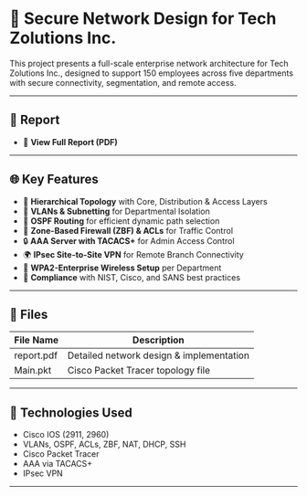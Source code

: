 # 🏢 Secure Network Design for Tech Zolutions Inc.

This project presents a full-scale enterprise network architecture for Tech Zolutions Inc., designed to support 150 employees across five departments with secure connectivity, segmentation, and remote access.

---

## 📄 Report

- 📘 **View Full Report (PDF)**

---

## 🌐 Key Features

- 🔧 **Hierarchical Topology** with Core, Distribution & Access Layers
- 🔐 **VLANs & Subnetting** for Departmental Isolation
- 🔄 **OSPF Routing** for efficient dynamic path selection
- 🔑 **Zone-Based Firewall (ZBF) & ACLs** for Traffic Control
- 🔒 **AAA Server with TACACS+** for Admin Access Control
- 🌍 **IPsec Site-to-Site VPN** for Remote Branch Connectivity
- 📶 **WPA2-Enterprise Wireless Setup** per Department
- 🧠 **Compliance** with NIST, Cisco, and SANS best practices

---

## 📂 Files

| File Name   | Description                               |
|-------------|-------------------------------------------|
| report.pdf  | Detailed network design & implementation  |
| Main.pkt    | Cisco Packet Tracer topology file         |

---

## 🧠 Technologies Used

- Cisco IOS (2911, 2960)
- VLANs, OSPF, ACLs, ZBF, NAT, DHCP, SSH
- Cisco Packet Tracer
- AAA via TACACS+
- IPsec VPN

---
